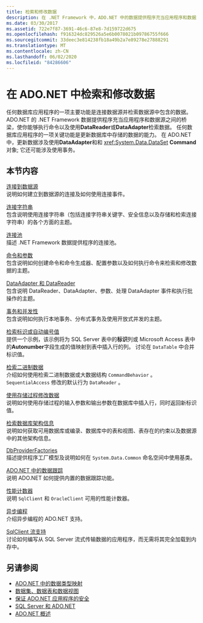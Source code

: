 ```yaml
---
title: 检索和修改数据
description: 在 .NET Framework 中，ADO.NET 中的数据提供程序充当应用程序和数据源之间的桥梁，用于读取和更新数据。
ms.date: 03/30/2017
ms.assetid: 722e7f87-3691-46c6-87e8-7d159722d675
ms.openlocfilehash: f916324dc829526a5e6b0078021b09786755f666
ms.sourcegitcommit: 33deec3e814238fb18a49b2a7e89278e27888291
ms.translationtype: MT
ms.contentlocale: zh-CN
ms.lasthandoff: 06/02/2020
ms.locfileid: "84286606"
---
```

# <a name="retrieving-and-modifying-data-in-adonet"></a>在 ADO.NET 中检索和修改数据
任何数据库应用程序的一项主要功能是连接数据源并检索数据源中包含的数据。 ADO.NET 的 .NET Framework 数据提供程序充当应用程序和数据源之间的桥梁，使你能够执行命令以及使用**DataReader**或**DataAdapter**检索数据。 任何数据库应用程序的一项关键功能是更新数据库中存储的数据的能力。 在 ADO.NET 中，更新数据涉及使用**DataAdapter**和和 <xref:System.Data.DataSet> **Command**对象; 它还可能涉及使用事务。  
  
## <a name="in-this-section"></a>本节内容  
 [连接到数据源](connecting-to-a-data-source.md)  
 说明如何建立到数据源的连接及如何使用连接事件。  
  
 [连接字符串](connection-strings.md)  
 包含说明使用连接字符串（包括连接字符串关键字、安全信息以及存储和检索连接字符串）的各个方面的主题。  
  
 [连接池](connection-pooling.md)  
 描述 .NET Framework 数据提供程序的连接池。  
  
 [命令和参数](commands-and-parameters.md)  
 包含说明如何创建命令和命令生成器、配置参数以及如何执行命令来检索和修改数据的主题。  
  
 [DataAdapter 和 DataReader](dataadapters-and-datareaders.md)  
 包含说明 DataReader、DataAdapter、参数、处理 DataAdapter 事件和执行批操作的主题。  
  
 [事务和并发性](transactions-and-concurrency.md)  
 包含说明如何执行本地事务、分布式事务及使用开放式并发的主题。  
  
 [检索标识或自动编号值](retrieving-identity-or-autonumber-values.md)  
 提供一个示例，该示例将为 SQL Server 表中的**标识**列或 Microsoft Access 表中的**Autonumber**字段生成的值映射到表中插入行的列。 讨论在 `DataTable` 中合并标识值。  
  
 [检索二进制数据](retrieving-binary-data.md)  
 介绍如何使用检索二进制数据或大数据结构 `CommandBehavior` 。`SequentialAccess` 修改的默认行为 `DataReader` 。  
  
 [使用存储过程修改数据](modifying-data-with-stored-procedures.md)  
 说明如何使用存储过程的输入参数和输出参数在数据库中插入行，同时返回新标识值。  
  
 [检索数据库架构信息](retrieving-database-schema-information.md)  
 说明如何获取可用数据库或编录、数据库中的表和视图、表存在的约束以及数据源中的其他架构信息。  
  
 [DbProviderFactories](dbproviderfactories.md)  
 描述提供程序工厂模型及说明如何在 `System.Data.Common` 命名空间中使用基类。  
  
 [ADO.NET 中的数据跟踪](data-tracing.md)  
 说明 ADO.NET 如何提供内置的数据跟踪功能。  
  
 [性能计数器](performance-counters.md)  
 说明 `SqlClient` 和 `OracleClient` 可用的性能计数器。  
  
 [异步编程](asynchronous-programming.md)  
 介绍异步编程的 ADO.NET 支持。  
  
 [SqlClient 流支持](sqlclient-streaming-support.md)  
 讨论如何编写从 SQL Server 流式传输数据的应用程序，而无需将其完全加载到内存中。  
  
## <a name="see-also"></a>另请参阅

- [ADO.NET 中的数据类型映射](data-type-mappings-in-ado-net.md)
- [数据集、数据表和数据视图](./dataset-datatable-dataview/index.md)
- [保证 ADO.NET 应用程序的安全](securing-ado-net-applications.md)
- [SQL Server 和 ADO.NET](./sql/index.md)
- [ADO.NET 概述](ado-net-overview.md)
